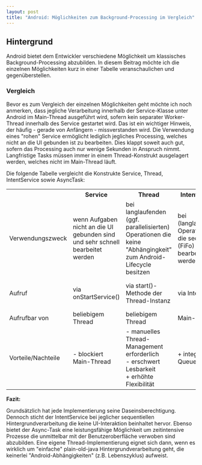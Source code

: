 ```yaml
---
layout: post
title: "Android: Möglichkeiten zum Background-Processing im Vergleich"
---
```




## Hintergrund

Android bietet dem Entwickler verschiedene Möglichkeit um klassisches Background-Processing abzubilden.
In diesem Beitrag möchte ich die einzelnen Möglichkeiten kurz in einer Tabelle veranschaulichen und gegenüberstellen.

### Vergleich

Bevor es zum Vergleich der einzelnen Möglichkeiten geht möchte ich noch anmerken, dass jegliche Verarbeitung innerhalb der Service-Klasse unter Android im Main-Thread ausgeführt wird, sofern kein separater Worker-Thread innerhalb des Service gestartet wird. Das ist ein wichtiger Hinweis, der häufig - gerade von Anfängern - missverstanden wird. Die Verwendung eines "rohen" Service ermöglicht lediglich jegliches Processing, welches nicht an die UI gebunden ist zu bearbeiten. Dies klappt soweit auch gut, sofern das Processing auch nur wenige Sekunden in Anspruch nimmt.
Langfristige Tasks müssen immer in einem Thread-Konstrukt ausgelagert werden, welches nicht im Main-Thread läuft.

Die folgende Tabelle vergleicht die Konstrukte Service, Thread, IntentService sowie AsyncTask:

<table>
<tr>
   <th>&nbsp;</th>
   <th>Service</th>
   <th>Thread</th>
   <th>IntentService</th>
   <th>AsyncTask</th>
</tr>
<tr>
  <td>Verwendungszweck</td>
  <td>wenn Aufgaben nicht an die UI gebunden sind und sehr schnell bearbeitet werden</td>
  <td>bei langlaufenden (ggf. parallelisierten) Operationen die keine "Abhängingkeit" zum Android-Lifecycle besitzen</td>
  <td>bei (langlaufenden) Operationen die sequentiell (FiFo) bearbeitet werden soll</td>
  <td>bei (langlaufenden) Operationen die Kommunikation mit Main-Thread erfordern</td>
</tr>

<tr>
  <td>Aufruf</td>
  <td>via onStartService()</td>
  <td>via start()-Methode der Thread-Instanz</td>
  <td>via Intent</td>
  <td>via execute()-Methode der jeweiligen Instanz</td>
</tr>

<tr>
  <td>Aufrufbar von</td>
  <td>beliebigem Thread</td>
  <td>beliebigem Thread</td>
  <td>Main-Thread</td>
  <td>Main-Thread</td>
</tr>

<tr>
  <td>Vorteile/Nachteile</td>
  <td>- blockiert Main-Thread</td>
  <td>- manuelles Thread-Management erforderlich<br>- erschwert Lesbarkeit<br>+ erhöhte Flexibilität</td>
  <td>+ integriert Queueing</td>
  <td>- eine Instanz kann nur einmal aufgerufen werden</td>
</tr>

</table>

<strong> Fazit: </strong>

Grundsätzlich hat jede Implementierung seine Daseinsberechtigung. Dennoch sticht der IntentService bei jeglicher sequentiellen Hintergrundverarbeitung die keine UI-Interaktion beinhaltet hervor.
Ebenso bietet der Async-Task eine leistungsfähige Möglichkeit um zeitintensive Prozesse die unmittelbar mit der Benutzeroberfläche verwoben sind abzubilden.
Eine eigene Thread-Implementierung eignet sich dann, wenn es wirklich um "einfache" plain-old-java Hintergrundverarbeitung geht, die keinerlei "Android-Abhängigkeiten" (z.B. Lebenszyklus) aufweist.
